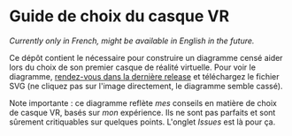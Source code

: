 # Guide de choix du casque VR

_Currently only in French, might be available in English in the future._

Ce dépôt contient le nécessaire pour construire un diagramme censé aider lors du choix de son premier casque de réalité virtuelle.
Pour voir le diagramme, [rendez-vous dans la dernière release](https://github.com/Deuchnord/vrchoose/releases/latest) et téléchargez le fichier SVG (ne cliquez pas sur l'image directement, le diagramme semble cassé).

Note importante : ce diagramme reflète _mes_ conseils en matière de choix de casque VR, basés sur _mon_ expérience. Ils ne sont pas parfaits et sont sûrement critiquables sur quelques points. L'onglet _Issues_ est là pour ça.
